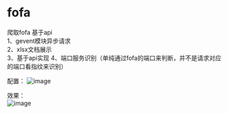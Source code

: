# fofa
爬取fofa 基于api  
1、gevent模块异步请求  
2、xlsx文档展示  
3、基于api实现 
4、端口服务识别（单纯通过fofa的端口来判断，并不是请求对应的端口看指纹来识别）  
  
配置： 
![image](https://github.com/adezz/fofa/blob/main/pic/config.png)
  
效果：  
![image](https://github.com/adezz/fofa/blob/main/pic/resutl.png)


